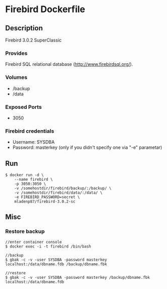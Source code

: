 # Firebird Dockerfile

## Description

Firebird 3.0.2 SuperClassic

### Provides

  Firebird SQL relational database (http://www.firebirdsql.org/).

### Volumes

 * /backup
 * /data

### Exposed Ports

 * 3050

### Firebird credentials

 * Username: SYSDBA
 * Password: masterkey (only if you didn't specify one via "-e" parametar)

## Run

	$ docker run -d \
		--name firebird \	
		-p 3050:3050 \
		-v /somehostdir/firebird/backup/:/backup/ \
		-v /somehostdir/firebird/data/:/data/ \
        -e FIREBIRD_PASSWORD=secret \
		mladenp87/firebird-3.0.2-sc

## Misc

### Restore backup

	//enter container console
	$ docker exec -i -t firebird /bin/bash

    //backup
    $ gbak -c -v -user SYSDBA -password masterkey localhost:/data/dbname.fdb /backup/dbname.fbk 

	//restore 
	$ gbak -c -v -user SYSDBA -password masterkey /backup/dbname.fbk localhost:/data/dbname.fdb
